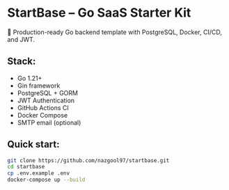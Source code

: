 # StartBase – Go SaaS Starter Kit

🚀 Production-ready Go backend template with PostgreSQL, Docker, CI/CD, and JWT.

## Stack:
- Go 1.21+
- Gin framework
- PostgreSQL + GORM
- JWT Authentication
- GitHub Actions CI
- Docker Compose
- SMTP email (optional)

## Quick start:

```bash
git clone https://github.com/nazgool97/startbase.git
cd startbase
cp .env.example .env
docker-compose up --build
